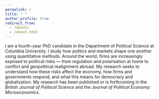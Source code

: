 ```yaml
---
permalink: /
title: " "
author_profile: true
redirect_from: 
  - /about/
  - /about.html
---
```


I am a fourth-year PhD candidate in the Department of Political Science at Columbia University. I study how politics and markets shape one another using quantitative methods. Around the world, firms are increasingly exposed to political risks — from regulation and polarisation at home to conflict and geopolitical realignment abroad. My research seeks to understand how these risks affect the economy, how firms and governments respond, and what this means for democracy and globalization. My research has been published or is forthcoming in the _British Journal of Political Science_ and the _Journal of Political Economy: Microeconomics_. 
